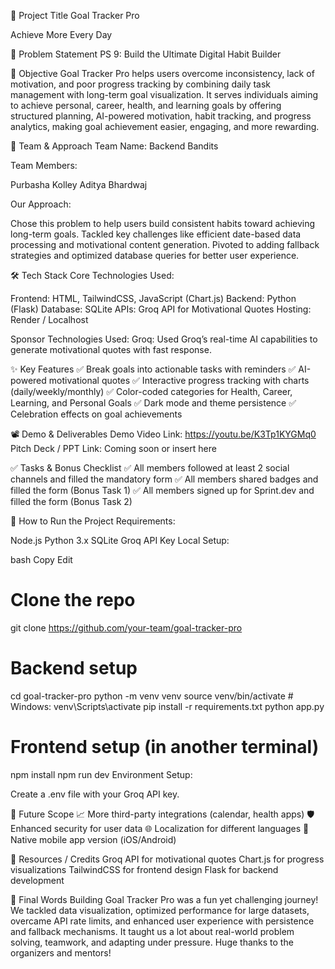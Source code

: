 🚀 Project Title
Goal Tracker Pro

Achieve More Every Day

📌 Problem Statement
PS 9: Build the Ultimate Digital Habit Builder

🎯 Objective
Goal Tracker Pro helps users overcome inconsistency, lack of motivation, and poor progress tracking by combining daily task management with long-term goal visualization.
It serves individuals aiming to achieve personal, career, health, and learning goals by offering structured planning, AI-powered motivation, habit tracking, and progress analytics, making goal achievement easier, engaging, and more rewarding.

🧠 Team & Approach
Team Name: Backend Bandits

Team Members:

Purbasha Kolley
Aditya Bhardwaj


Our Approach:

Chose this problem to help users build consistent habits toward achieving long-term goals.
Tackled key challenges like efficient date-based data processing and motivational content generation.
Pivoted to adding fallback strategies and optimized database queries for better user experience.

🛠️ Tech Stack
Core Technologies Used:

Frontend: HTML, TailwindCSS, JavaScript (Chart.js)
Backend: Python (Flask)
Database: SQLite
APIs: Groq API for Motivational Quotes
Hosting: Render / Localhost

Sponsor Technologies Used:
Groq: Used Groq’s real-time AI capabilities to generate motivational quotes with fast response.

✨ Key Features
✅ Break goals into actionable tasks with reminders
✅ AI-powered motivational quotes
✅ Interactive progress tracking with charts (daily/weekly/monthly)
✅ Color-coded categories for Health, Career, Learning, and Personal Goals
✅ Dark mode and theme persistence
✅ Celebration effects on goal achievements

📽️ Demo & Deliverables
Demo Video Link: https://youtu.be/K3Tp1KYGMq0
Pitch Deck / PPT Link: Coming soon or insert here

✅ Tasks & Bonus Checklist
✅ All members followed at least 2 social channels and filled the mandatory form
✅ All members shared badges and filled the form (Bonus Task 1)
✅ All members signed up for Sprint.dev and filled the form (Bonus Task 2)

🧪 How to Run the Project
Requirements:

Node.js
Python 3.x
SQLite
Groq API Key
Local Setup:

bash
Copy
Edit
# Clone the repo
git clone https://github.com/your-team/goal-tracker-pro

# Backend setup
cd goal-tracker-pro
python -m venv venv
source venv/bin/activate   # Windows: venv\Scripts\activate
pip install -r requirements.txt
python app.py

# Frontend setup (in another terminal)
npm install
npm run dev
Environment Setup:

Create a .env file with your Groq API key.

🧬 Future Scope
📈 More third-party integrations (calendar, health apps)
🛡️ Enhanced security for user data
🌐 Localization for different languages
📲 Native mobile app version (iOS/Android)

📎 Resources / Credits
Groq API for motivational quotes
Chart.js for progress visualizations
TailwindCSS for frontend design
Flask for backend development

🏁 Final Words
Building Goal Tracker Pro was a fun yet challenging journey!
We tackled data visualization, optimized performance for large datasets, overcame API rate limits, and enhanced user experience with persistence and fallback mechanisms.
It taught us a lot about real-world problem solving, teamwork, and adapting under pressure. Huge thanks to the organizers and mentors!
